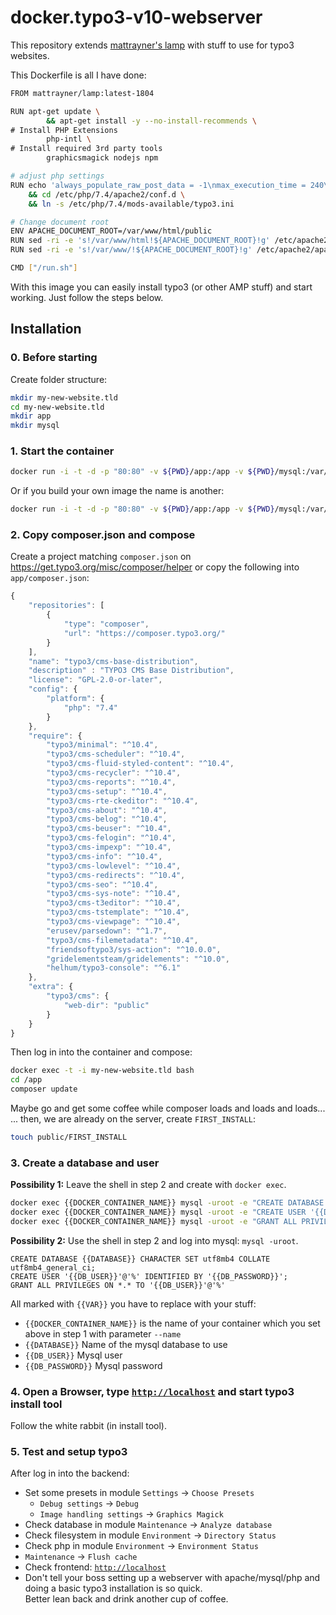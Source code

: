 # docker.typo3-v10-webserver

This repository extends [mattrayner's lamp](https://github.com/mattrayner/docker-lamp) with stuff to use for typo3 websites.

This Dockerfile is all I have done:

``` sh
FROM mattrayner/lamp:latest-1804

RUN apt-get update \
        && apt-get install -y --no-install-recommends \
# Install PHP Extensions
        php-intl \
# Install required 3rd party tools
        graphicsmagick nodejs npm

# adjust php settings
RUN echo 'always_populate_raw_post_data = -1\nmax_execution_time = 240\nmax_input_vars = 1500\nupload_max_filesize = 32M\npost_max_size = 32M\nxdebug.max_nesting_level = 400' > /etc/php/7.4/mods-available/typo3.ini \
    && cd /etc/php/7.4/apache2/conf.d \
    && ln -s /etc/php/7.4/mods-available/typo3.ini

# Change document root
ENV APACHE_DOCUMENT_ROOT=/var/www/html/public
RUN sed -ri -e 's!/var/www/html!${APACHE_DOCUMENT_ROOT}!g' /etc/apache2/sites-available/*.conf
RUN sed -ri -e 's!/var/www/!${APACHE_DOCUMENT_ROOT}!g' /etc/apache2/apache2.conf /etc/apache2/conf-available/*.conf

CMD ["/run.sh"]
```

With this image you can easily install typo3 (or other AMP stuff) and start working. Just follow the steps below.

## Installation

### 0. Before starting

Create folder structure:

``` sh
mkdir my-new-website.tld
cd my-new-website.tld
mkdir app
mkdir mysql
```

### 1. Start the container

``` sh
docker run -i -t -d -p "80:80" -v ${PWD}/app:/app -v ${PWD}/mysql:/var/lib/mysql --name my-new-website.tld sunixzs/typo3-v10-webserver
```

Or if you build your own image the name is another:

``` sh
docker run -i -t -d -p "80:80" -v ${PWD}/app:/app -v ${PWD}/mysql:/var/lib/mysql --name my-new-website.tld my_docker_name/my_repository_name
```

### 2. Copy composer.json and compose

Create a project  matching `composer.json` on https://get.typo3.org/misc/composer/helper or copy the following into `app/composer.json`:

``` js
{
    "repositories": [
        {
            "type": "composer",
            "url": "https://composer.typo3.org/"
        }
    ],
    "name": "typo3/cms-base-distribution",
    "description" : "TYPO3 CMS Base Distribution",
    "license": "GPL-2.0-or-later",
    "config": {
        "platform": {
            "php": "7.4"
        }
    },
    "require": {
        "typo3/minimal": "^10.4",
        "typo3/cms-scheduler": "^10.4",
        "typo3/cms-fluid-styled-content": "^10.4",
        "typo3/cms-recycler": "^10.4",
        "typo3/cms-reports": "^10.4",
        "typo3/cms-setup": "^10.4",
        "typo3/cms-rte-ckeditor": "^10.4",
        "typo3/cms-about": "^10.4",
        "typo3/cms-belog": "^10.4",
        "typo3/cms-beuser": "^10.4",
        "typo3/cms-felogin": "^10.4",
        "typo3/cms-impexp": "^10.4",
        "typo3/cms-info": "^10.4",
        "typo3/cms-lowlevel": "^10.4",
        "typo3/cms-redirects": "^10.4",
        "typo3/cms-seo": "^10.4",
        "typo3/cms-sys-note": "^10.4",
        "typo3/cms-t3editor": "^10.4",
        "typo3/cms-tstemplate": "^10.4",
        "typo3/cms-viewpage": "^10.4",
        "erusev/parsedown": "^1.7",
        "typo3/cms-filemetadata": "^10.4",
        "friendsoftypo3/sys-action": "^10.0.0",
        "gridelementsteam/gridelements": "^10.0",
        "helhum/typo3-console": "^6.1"
    },
    "extra": {
        "typo3/cms": {
            "web-dir": "public"
        }
    }
}

```

Then log in into the container and compose:

``` sh
docker exec -t -i my-new-website.tld bash
cd /app
composer update
```

Maybe go and get some coffee while composer loads and loads and loads...  
... then, we are already on the server, create `FIRST_INSTALL`:

``` sh
touch public/FIRST_INSTALL
```

### 3. Create a database and user

**Possibility 1:** Leave the shell in step 2 and create with `docker exec`.

``` sh
docker exec {{DOCKER_CONTAINER_NAME}} mysql -uroot -e "CREATE DATABASE ${DATABASE} CHARACTER SET utf8mb4 COLLATE utf8mb4_general_ci"
docker exec {{DOCKER_CONTAINER_NAME}} mysql -uroot -e "CREATE USER '{{DB_USER}}'@'%' IDENTIFIED BY '{{DB_PASSWORD}}'"
docker exec {{DOCKER_CONTAINER_NAME}} mysql -uroot -e "GRANT ALL PRIVILEGES ON *.* TO '{{DB_USER}}'@'%'"
```

**Possibility 2:** Use the shell in step 2 and log into mysql: `mysql -uroot`.

``` mysql
CREATE DATABASE {{DATABASE}} CHARACTER SET utf8mb4 COLLATE utf8mb4_general_ci;
CREATE USER '{{DB_USER}}'@'%' IDENTIFIED BY '{{DB_PASSWORD}}';
GRANT ALL PRIVILEGES ON *.* TO '{{DB_USER}}'@'%'
```

All marked with `{{VAR}}` you have to replace with your stuff:

* `{{DOCKER_CONTAINER_NAME}}` is the name of your container which you set above in step 1 with parameter `--name`
* `{{DATABASE}}` Name of the mysql database to use
* `{{DB_USER}}` Mysql user
* `{{DB_PASSWORD}}` Mysql password

### 4. Open a Browser, type [`http://localhost`](http://localhost) and start typo3 install tool

Follow the white rabbit (in install tool).

### 5. Test and setup typo3

After log in into the backend:

* Set some presets in module `Settings` -> `Choose Presets`
    * `Debug settings` -> `Debug`
    * `Image handling settings` -> `Graphics Magick`
* Check database in module `Maintenance` -> `Analyze database`
* Check filesystem in module `Environment` -> `Directory Status`
* Check php in module `Environment` -> `Environment Status`
* `Maintenance` -> `Flush cache`
* Check frontend: [`http://localhost`](http://localhost)
* Don't tell your boss setting up a webserver with apache/mysql/php and doing a basic typo3 installation is so quick.  
Better lean back and drink another cup of coffee.
